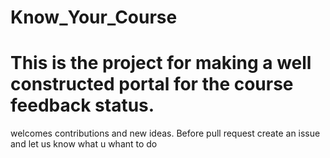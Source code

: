 # Know_Your_Course
# This is the project for making a well constructed portal for the course feedback status.
welcomes contributions and new ideas.
Before pull request create an issue and let us know what u whant to do
